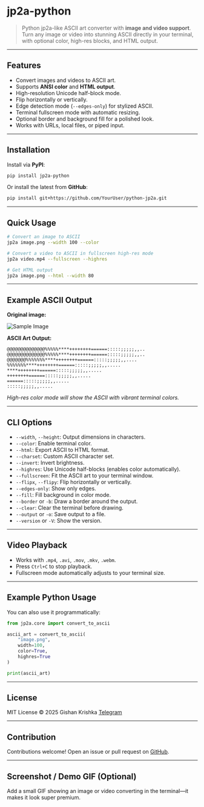 # jp2a-python

> Python jp2a-like ASCII art converter with **image and video support**.
> Turn any image or video into stunning ASCII directly in your terminal, with optional color, high-res blocks, and HTML output.

---

## Features

* Convert images and videos to ASCII art.
* Supports **ANSI color** and **HTML output**.
* High-resolution Unicode half-block mode.
* Flip horizontally or vertically.
* Edge detection mode (`--edges-only`) for stylized ASCII.
* Terminal fullscreen mode with automatic resizing.
* Optional border and background fill for a polished look.
* Works with URLs, local files, or piped input.

---

## Installation

Install via **PyPI**:

```bash
pip install jp2a-python
```

Or install the latest from **GitHub**:

```bash
pip install git+https://github.com/YourUser/python-jp2a.git
```

---

## Quick Usage

```bash
# Convert an image to ASCII
jp2a image.png --width 100 --color

# Convert a video to ASCII in fullscreen high-res mode
jp2a video.mp4 --fullscreen --highres

# Get HTML output
jp2a image.png --html --width 80
```

---

## Example ASCII Output

**Original image:**

![Sample Image](https://via.placeholder.com/120x60.png?text=Image)

**ASCII Art Output:**

```
@@@@@@@@@@@@@@%%%%%****++++++++======:::::;;;;;,,..  
@@@@@@@@@@@@@@%%%%%****++++++++======:::::;;;;;,,..  
@@@@@@@%%%%%%%****++++++++======:::::;;;;;,,....   
%%%%%%%****++++++++======:::::;;;;;,,.....        
****++++++++======:::::;;;;;,,.....              
++++++++======:::::;;;;;,,.....                  
======:::::;;;;;,,.....                          
:::::;;;;;,,.....                                 
```

*High-res color mode will show the ASCII with vibrant terminal colors.*

---

## CLI Options

* `--width`, `--height`: Output dimensions in characters.
* `--color`: Enable terminal color.
* `--html`: Export ASCII to HTML format.
* `--charset`: Custom ASCII character set.
* `--invert`: Invert brightness.
* `--highres`: Use Unicode half-blocks (enables color automatically).
* `--fullscreen`: Fit the ASCII art to your terminal window.
* `--flipx`, `--flipy`: Flip horizontally or vertically.
* `--edges-only`: Show only edges.
* `--fill`: Fill background in color mode.
* `--border` or `-b`: Draw a border around the output.
* `--clear`: Clear the terminal before drawing.
* `--output` or `-o`: Save output to a file.
* `--version` or `-V`: Show the version.

---

## Video Playback

* Works with `.mp4`, `.avi`, `.mov`, `.mkv`, `.webm`.
* Press `Ctrl+C` to stop playback.
* Fullscreen mode automatically adjusts to your terminal size.

---

## Example Python Usage

You can also use it programmatically:

```python
from jp2a.core import convert_to_ascii

ascii_art = convert_to_ascii(
    "image.png",
    width=100,
    color=True,
    highres=True
)

print(ascii_art)
```

---

## License

MIT License © 2025 Gishan Krishka
[Telegram](https://t.me/KrishDev)

---

## Contribution

Contributions welcome! Open an issue or pull request on [GitHub](https://github.com/GishanKrishka/python-jp2a).

---

## Screenshot / Demo GIF (Optional)

Add a small GIF showing an image or video converting in the terminal—it makes it look super premium.
